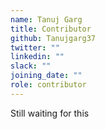 ```yaml
---
name: Tanuj Garg
title: Contributor
github: Tanujgarg37
twitter: ""
linkedin: ""
slack: ""
joining_date: ""
role: contributor
---
```


Still waiting for this
